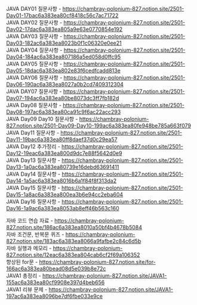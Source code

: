 JAVA DAY01 질문사항 - https://chambray-polonium-827.notion.site/2501-Day01-17bac6a383ea80cf8418c56c7ac71722 <br>
JAVA DAY02 질문사항 - https://chambray-polonium-827.notion.site/2501-Day02-17dac6a383ea805a9e63e0770854e192 <br>
JAVA DAY03 질문사항 - https://chambray-polonium-827.notion.site/2501-Day03-182ac6a383ea8023b0f1c06320e0ee21 <br>
JAVA DAY04 질문사항 - https://chambray-polonium-827.notion.site/2501-Day04-184ac6a383ea807186a5ed058d0ffc95 <br>
JAVA DAY05 질문사항 - https://chambray-polonium-827.notion.site/2501-Day05-18dac6a383ea802e83f6cedfcadd813e <br>
JAVA DAY06 질문사항 - https://chambray-polonium-827.notion.site/2501-Day06-190ac6a383ea8027a0b2cd7409312304 <br>
JAVA DAY07 질문사항 - https://chambray-polonium-827.notion.site/2501-Day07-194ac6a383ea80be8073dc3ff7fb182d <br>
JAVA Day08 질문사항 - https://chambray-polonium-827.notion.site/2501-Day08-197ac6a383ea80ca91c9f6ac22acc293 <br>
JAVA Day09 Day10 질문사항 - https://chambray-polonium-827.notion.site/2501-Day09-Day10-199ac6a383ea80fe948be785a663f079 <br>
JAVA Day11 질문사항 - https://chambray-polonium-827.notion.site/2501-Day11-19bac6a383ea80ff8daef37d0c29ea57 <br>
JAVA Day12 추가정리 - https://chambray-polonium-827.notion.site/2501-Day12-19eac6a383ea800d9dc7e88f5642d0e9 <br>
JAVA Day13 질문사항 - https://chambray-polonium-827.notion.site/2501-Day13-1a0ac6a383ea80739e16debd63691411 <br>
JAVA Day14 질문사항 - https://chambray-polonium-827.notion.site/2501-Day14-1a5ac6a383ea8016b6a1f84f8f313da2 <br>
JAVA Day15 질문사항 - https://chambray-polonium-827.notion.site/2501-Day15-1a8ac6a383ea800ea3b6e94cc2eba604 <br>
JAVA Day16 질문사항 - https://chambray-polonium-827.notion.site/2501-Day16-1a9ac6a383ea8053ab8eff46b563c160 <br>

자바 코드 연습 자료 - https://chambray-polonium-827.notion.site/186ac6a383ea8010a50bf4b4678b5084 <br>
자바 조건문, 반복문 퀴즈 - https://chambray-polonium-827.notion.site/183ac6a383ea8066a9fafbe2c84c6d5b <br>
자바 실행과 메모리 - https://chambray-polonium-827.notion.site/12eac6a383ea804cab6cf2f69a106352 <br>
향상된 for문 - https://chambray-polonium-827.notion.site/for-166ac6a383ea80bead08d5e039b8e72c <br>
JAVA1 총정리 - https://chambray-polonium-827.notion.site/JAVA1-155ac6a383ea80cf9908e397d4beb656 <br>
JAVA1 리뷰 문제 -  https://chambray-polonium-827.notion.site/JAVA1-197ac6a383ea8096be7df6fbe033e9ce <br>